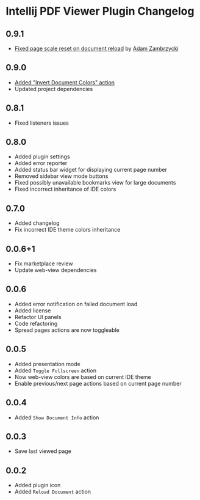 # Intellij PDF Viewer Plugin Changelog

## 0.9.1
- [Fixed page scale reset on document reload](https://github.com/FirstTimeInForever/intellij-pdf-viewer/issues/13) by [Adam Zambrzycki](https://github.com/Adikso)

## 0.9.0
- [Added "Invert Document Colors" action](https://github.com/FirstTimeInForever/intellij-pdf-viewer/issues/10)
- Updated project dependencies

## 0.8.1
- Fixed listeners issues

## 0.8.0
- Added plugin settings
- Added error reporter
- Added status bar widget for displaying current page number
- Removed sidebar view mode buttons
- Fixed possibly unavailable bookmarks view for large documents
- Fixed incorrect inheritance of IDE colors

## 0.7.0
- Added changelog
- Fix incorrect IDE theme colors inheritance

## 0.0.6+1
- Fix marketplace review
- Update web-view dependencies

## 0.0.6
- Added error notification on failed document load
- Added license
- Refactor UI panels
- Code refactoring
- Spread pages actions are now toggleable

## 0.0.5
- Added presentation mode
- Added `Toggle Fullscreen` action
- Now web-view colors are based on current IDE theme
- Enable previous/next page actions based on current page number

## 0.0.4
- Added `Show Document Info` action

## 0.0.3
- Save last viewed page

## 0.0.2
- Added plugin icon
- Added `Reload Document` action
